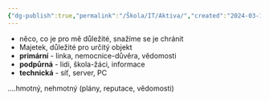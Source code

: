 ```yaml
---
{"dg-publish":true,"permalink":"/Škola/IT/Aktiva/","created":"2024-03-18T20:53:10.639+01:00","updated":"2024-03-14T18:22:08.323+01:00"}
---
```


- něco, co je pro mě důležité, snažíme se je chránit
- Majetek, důležité pro určitý objekt
- **primární** - linka, nemocnice-důvěra, vědomosti
- **podpůrná** - lidi, škola-žáci, informace
- **technická** - síť, server, PC

….hmotný, nehmotný (plány, reputace, vědomosti)